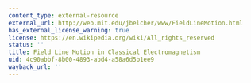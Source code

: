 ```yaml
---
content_type: external-resource
external_url: http://web.mit.edu/jbelcher/www/FieldLineMotion.html
has_external_license_warning: true
license: https://en.wikipedia.org/wiki/All_rights_reserved
status: ''
title: Field Line Motion in Classical Electromagnetism
uid: 4c90abbf-8b00-4893-abd4-a58a6d5b1ee9
wayback_url: ''
---
```

